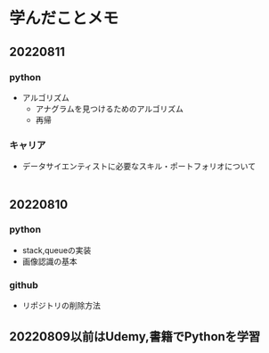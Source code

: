 # 学んだことメモ

## 20220811
### python
* アルゴリズム
  * アナグラムを見つけるためのアルゴリズム
  * 再帰

### キャリア
* データサイエンティストに必要なスキル・ポートフォリオについて      
    <br>

## 20220810
### python
* stack,queueの実装
* 画像認識の基本

### github
* リポジトリの削除方法

## 20220809以前はUdemy,書籍でPythonを学習
